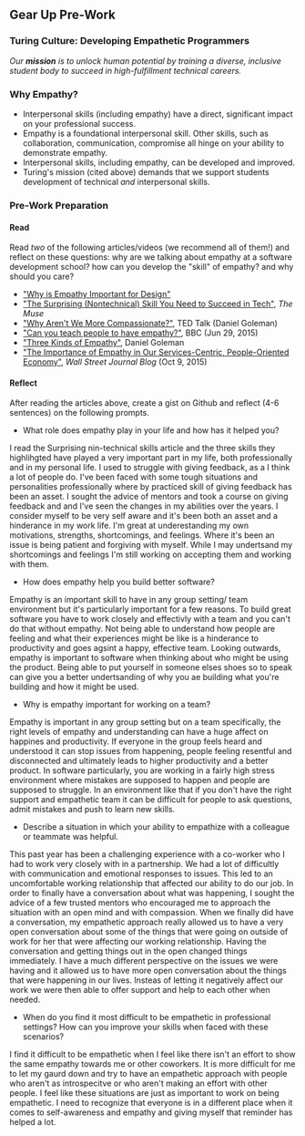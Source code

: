 ## Gear Up Pre-Work
### Turing Culture: Developing Empathetic Programmers

_Our **mission** is to unlock human potential by training a diverse, inclusive student body to succeed in high-fulfillment technical careers._

### Why Empathy?
* Interpersonal skills (including empathy) have a direct, significant impact on your professional success.
* Empathy is a foundational interpersonal skill. Other skills, such as collaboration, communication, compromise all hinge on your ability to demonstrate empathy.
* Interpersonal skills, including empathy, can be developed and improved.
* Turing's mission (cited above) demands that we support students development of technical _and_ interpersonal skills. 

### Pre-Work Preparation
#### Read
Read _two_ of the following articles/videos (we recommend all of them!) and reflect on these questions: why are we talking about empathy at a software development school? how can you develop the "skill" of empathy? and why should you care?

* ["Why is Empathy Important for Design"](http://www.bresslergroup.com/blog/why-empathic-design/)
* ["The Surprising (Nontechnical) Skill You Need to Succeed in Tech"](https://www.themuse.com/advice/the-surprising-and-nontechnical-skill-you-need-to-succeed-in-tech), _The Muse_
* ["Why Aren't We More Compassionate?"](http://www.ted.com/talks/daniel_goleman_on_compassion#t-39146), TED Talk (Daniel Goleman)
* ["Can you teach people to have empathy?"](http://www.bbc.com/news/magazine-33287727), BBC (Jun 29, 2015)
* ["Three Kinds of Empathy"](http://www.danielgoleman.info/three-kinds-of-empathy-cognitive-emotional-compassionate/), Daniel Goleman
* ["The Importance of Empathy in Our Services-Centric, People-Oriented Economy"](http://blogs.wsj.com/cio/2015/10/09/the-importance-of-empathy-in-our-services-centric-people-oriented-economy/), _Wall Street Journal Blog_ (Oct 9, 2015)

#### Reflect
After reading the articles above, create a gist on Github and reflect (4-6 sentences) on the following prompts.
* What role does empathy play in your life and how has it helped you?

I read the Surprising nin-technical skills article and the three skills they highlihgted have played a very important part in my life, both professionally and in my personal life. I used to struggle with giving feedback, as a I think a lot of people do. I've been faced with some tough situations and personalities professionally where by practiced skill of giving feedback has been an asset. I sought the advice of mentors and took a course on giving feedback and and I've seen the changes in my abilities over the years. I consider myself to be very self aware and it's been both an asset and a hinderance in my work life. I'm great at underestanding my own motivations, strengths, shortcomings, and feelings. Where it's been an issue is being patient and forgiving with myself. While I may undertsand my shortcomings and feelings I'm still working on accepting them and working with them. 

* How does empathy help you build better software?

Empathy is an important skill to have in any group setting/ team environment but it's particularly important for a few reasons. To build great software you have to work closely and effectivly with a team and you can't do that without empathy. Not being able to understand how people are feeling and what their experiences might be like is a hinderance to productivity and goes agsint a happy, effective team. Looking outwards, empathy is important to software when thinking about who might be using the product. Being able to put yourself in someone elses shoes so to speak can give you a better undertsanding of why you ae building what you're building and how it might be used. 

* Why is empathy important for working on a team?

Empathy is important in any group setting but on a team specifically, the right levels of empathy and understanding can have a huge affect on happines and productivity. If everyone in the group feels heard and understood it can stop issues from happening, people feeling resentful and disconnected and ultimately leads to higher productivity and a better product. In software particularly, you are working in a fairly high stress environment where mistakes are supposed to happen and people are supposed to struggle. In an environment like that if you don't have the right support and empathetic team it can be difficult for people to ask questions, admit mistakes and push to learn new skills. 

* Describe a situation in which your ability to empathize with a colleague or teammate was helpful.

This past year has been a challenging experience with a co-worker who I had to work very closely with in a partnership. We had a lot of difficultly with communication and emotional responses to issues. This led to an uncomfortable working relationship that affected our ability to do our job. In order to finally have a conversation about what was happening, I sought the advice of a few trusted mentors who encouraged me to approach the situation with an open mind and with compassion. When we finally did have a conversation, my empathetic approach really allowed us to have a very open conversation about some of the things that were going on outside of work for her that were affecting our working relationship. Having the conversation and getting things out in the open changed things immediately. I have a much different perspective on the issues we were having and it allowed us to have more open conversation about the things that were happening in our lives. Insteas of letting it negatively affect our work we were then able to offer support and help  to each other when needed. 

* When do you find it most difficult to be empathetic in professional settings? How can you improve your skills when faced with these scenarios?

I find it difficult to be empathetic when I feel like there isn't an effort to show the same empathy towards me or other coworkers. It is more difficult for me to let my gaurd down and try to have an empathetic approach with people who aren't as introspecitve or who aren't making an effort with other people. I feel like these situations are just as important to work on being empathetic. I need to recognize that everyone is in a different place when it comes to self-awareness and empathy and giving myself that reminder has helped a lot. 
